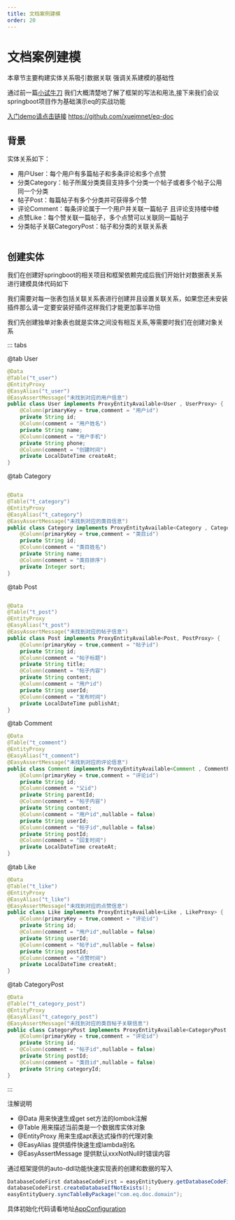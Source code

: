 ```yaml
---
title: 文档案例建模
order: 20
---
```


# 文档案例建模
本章节主要构建实体关系吸引数据关联 	强调关系建模的基础性

通过前一篇[小试牛刀](/easy-query-doc/startup/quick-start) 我们大概清楚地了解了框架的写法和用法,接下来我们会议springboot项目作为基础演示eq的实战功能 

[入门demo请点击链接](https://github.com/xuejmnet/eq-doc) https://github.com/xuejmnet/eq-doc

## 背景
实体关系如下：
- 用户User：每个用户有多篇帖子和多条评论和多个点赞
- 分类Category：帖子所属分类类目支持多个分类一个帖子或者多个帖子公用同一个分类
- 帖子Post：每篇帖子有多个分类并可获得多个赞
- 评论Comment：每条评论属于一个用户并关联一篇帖子 且评论支持楼中楼
- 点赞Like：每个赞关联一篇帖子，多个点赞可以关联同一篇帖子
- 分类帖子关联CategoryPost：帖子和分类的关联关系表
<img :src="$withBase('/images/entity-relation.png')" width="600">

## 创建实体
我们在创建好springboot的相关项目和框架依赖完成后我们开始针对数据表关系进行建模具体代码如下

我们需要对每一张表包括关联关系表进行创建并且设置关联关系，如果您还未安装插件那么请一定要安装好插件这样我们才能更加事半功倍

我们先创建独单对象表也就是实体之间没有相互关系,等需要时我们在创建对象关系

::: tabs

@tab User
```java
@Data
@Table("t_user")
@EntityProxy
@EasyAlias("t_user")
@EasyAssertMessage("未找到对应的用户信息")
public class User implements ProxyEntityAvailable<User , UserProxy> {
    @Column(primaryKey = true,comment = "用户id")
    private String id;
    @Column(comment = "用户姓名")
    private String name;
    @Column(comment = "用户手机")
    private String phone;
    @Column(comment = "创建时间")
    private LocalDateTime createAt;
}

```
@tab Category
```java

@Data
@Table("t_category")
@EntityProxy
@EasyAlias("t_category")
@EasyAssertMessage("未找到对应的类目信息")
public class Category implements ProxyEntityAvailable<Category , CategoryProxy> {
    @Column(primaryKey = true,comment = "类目id")
    private String id;
    @Column(comment = "类目姓名")
    private String name;
    @Column(comment = "类目排序")
    private Integer sort;
}
```
@tab Post
```java

@Data
@Table("t_post")
@EntityProxy
@EasyAlias("t_post")
@EasyAssertMessage("未找到对应的帖子信息")
public class Post implements ProxyEntityAvailable<Post, PostProxy> {
    @Column(primaryKey = true,comment = "帖子id")
    private String id;
    @Column(comment = "帖子标题")
    private String title;
    @Column(comment = "帖子内容")
    private String content;
    @Column(comment = "用户id")
    private String userId;
    @Column(comment = "发布时间")
    private LocalDateTime publishAt;
}

```
@tab Comment
```java
@Data
@Table("t_comment")
@EntityProxy
@EasyAlias("t_comment")
@EasyAssertMessage("未找到对应的评论信息")
public class Comment implements ProxyEntityAvailable<Comment , CommentProxy> {
    @Column(primaryKey = true,comment = "评论id")
    private String id;
    @Column(comment = "父id")
    private String parentId;
    @Column(comment = "帖子内容")
    private String content;
    @Column(comment = "用户id",nullable = false)
    private String userId;
    @Column(comment = "帖子id",nullable = false)
    private String postId;
    @Column(comment = "回复时间")
    private LocalDateTime createAt;
}
```
@tab Like
```java
@Data
@Table("t_like")
@EntityProxy
@EasyAlias("t_like")
@EasyAssertMessage("未找到对应的点赞信息")
public class Like implements ProxyEntityAvailable<Like , LikeProxy> {
    @Column(primaryKey = true,comment = "评论id")
    private String id;
    @Column(comment = "用户id",nullable = false)
    private String userId;
    @Column(comment = "帖子id",nullable = false)
    private String postId;
    @Column(comment = "点赞时间")
    private LocalDateTime createAt;
}
```
@tab CategoryPost
```java
@Data
@Table("t_category_post")
@EntityProxy
@EasyAlias("t_category_post")
@EasyAssertMessage("未找到对应的类目帖子关联信息")
public class CategoryPost implements ProxyEntityAvailable<CategoryPost , CategoryPostProxy> {
    @Column(primaryKey = true,comment = "评论id")
    private String id;
    @Column(comment = "帖子id",nullable = false)
    private String postId;
    @Column(comment = "类目id",nullable = false)
    private String categoryId;
}
```

:::

注解说明
- @Data 用来快速生成get set方法的lombok注解
- @Table 用来描述当前类是一个数据库实体对象
- @EntityProxy 用来生成apt表达式操作的代理对象
- @EasyAlias 提供插件快速生成lambda别名
- @EasyAssertMessage 提供默认xxxNotNull时错误内容

<!-- ::: tip 快速创建对象关系!!!
> 在有插件的情况下我们可以通过插件提供的Navigate和MappedBy快速创建实体关系和反向关系具体请看插件章节
::: -->

通过框架提供的auto-ddl功能快速实现表的创建和数据的写入
```java
DatabaseCodeFirst databaseCodeFirst = easyEntityQuery.getDatabaseCodeFirst();
databaseCodeFirst.createDatabaseIfNotExists();
easyEntityQuery.syncTableByPackage("com.eq.doc.domain");
```
具体初始化代码请看地址[AppConfiguration](https://github.com/xuejmnet/eq-doc/blob/main/src/main/java/com/eq/doc/configuration/AppConfiguration.java)

